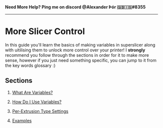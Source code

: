 **Need More Help? Ping me on discord @Alexander Þór 🇬🇧🇮🇸#8355**

------

# More Slicer Control

In this guide you'll learn the basics of making variables in superslicer along with uitilising them to unlock more control over your printer! I **strongly** recommend you follow through the sections in order for it to make more sense, however if you just need something specific, you can jump to it from the key words glossary :)

## Sections

1. [What Are Variables?](https://github.com/Alexander-T-Moss/Voron-Stuff/tree/main/Guides/More-Slicer-Control/What-Are-Variables%3F)

2. [How Do I Use Variables?](https://github.com/Alexander-T-Moss/Voron-Stuff/tree/main/Guides/More-Slicer-Control/How-Do-I-Use-Variables%3F)

3. [Per-Extrusion Type Settings](https://github.com/Alexander-T-Moss/Voron-Stuff/tree/main/Guides/More-Slicer-Control/Per-Extrusion-Type-Settings)

4. [Examples](https://github.com/Alexander-T-Moss/Voron-Stuff/tree/main/Guides/More-Slicer-Control/How-Do-I-Use-Variables%3F)

   
